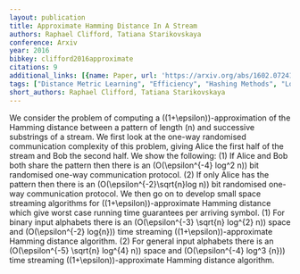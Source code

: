 ```yaml
---
layout: publication
title: Approximate Hamming Distance In A Stream
authors: Raphael Clifford, Tatiana Starikovskaya
conference: Arxiv
year: 2016
bibkey: clifford2016approximate
citations: 9
additional_links: [{name: Paper, url: 'https://arxiv.org/abs/1602.07241'}]
tags: ["Distance Metric Learning", "Efficiency", "Hashing Methods", "Locality Sensitive Hashing", "Scalability"]
short_authors: Raphael Clifford, Tatiana Starikovskaya
---
```

We consider the problem of computing a \((1+\epsilon)\)-approximation of the
Hamming distance between a pattern of length \(n\) and successive substrings of a
stream. We first look at the one-way randomised communication complexity of
this problem, giving Alice the first half of the stream and Bob the second
half. We show the following: (1) If Alice and Bob both share the pattern then
there is an \(O(\epsilon^\{-4\} log^2 n)\) bit randomised one-way communication
protocol. (2) If only Alice has the pattern then there is an
\(O(\epsilon^\{-2\}\sqrt\{n\}log n)\) bit randomised one-way communication protocol.
  We then go on to develop small space streaming algorithms for
\((1+\epsilon)\)-approximate Hamming distance which give worst case running time
guarantees per arriving symbol. (1) For binary input alphabets there is an
\(O(\epsilon^\{-3\} \sqrt\{n\} log^\{2\} n)\) space and \(O(\epsilon^\{-2\} log\{n\})\)
time streaming \((1+\epsilon)\)-approximate Hamming distance algorithm. (2) For
general input alphabets there is an \(O(\epsilon^\{-5\} \sqrt\{n\} log^\{4\} n)\)
space and \(O(\epsilon^\{-4\} log^3 \{n\})\) time streaming
\((1+\epsilon)\)-approximate Hamming distance algorithm.